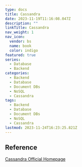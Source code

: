 ```yaml
---
type: docs
title: Cassandra
date: 2023-11-19T11:16:08.047Z
description: ""
linkTitle: Cassandra
nav_weight: 1
nav_icon:
  vendor: bs
  name: book
  color: indigo
featured: true
series:
  - Database
  - Backend
categories:
  - Backend
  - Database
  - Document DBs
  - NoSQL
  - Cassandra
tags:
  - Backend
  - Database
  - Document DBs
  - NoSQL
  - Cassandra
lastmod: 2023-11-24T16:23:25.821Z
---
```


## Reference

[Cassandra Official Homepage](https://cassandra.apache.org/_/index.html)
